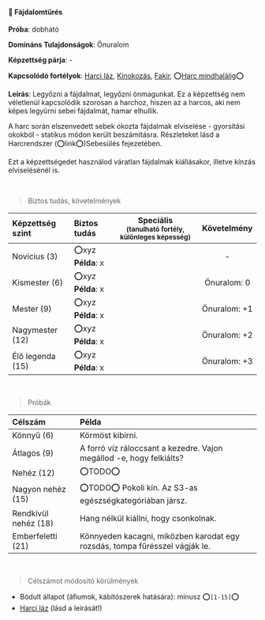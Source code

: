 #### 🔵 Fájdalomtűrés

**Próba**: dobható

**Domináns Tulajdonságok**: Önuralom

**Képzettség párja**: -

**Kapcsolódó fortélyok**: [Harci láz](fortelyok.harci/harci_laz.md), [Kínokozás](fortelyok.harci/kinokozas.md), [Fakír](fortelyok.altalanos/fakir.md), ⭕[Harc mindhalálig](https://github.com/kaktusztea/km100/wiki/ISSUE.TODO.fortelyok#harc-mindhal%C3%A1lig)⭕

**Leírás**: Legyőzni a fájdalmat, legyőzni önmagunkat. Ez a képzettség nem véletlenül kapcsolódik szorosan a harchoz, hiszen az a harcos, aki nem képes legyűrni sebei fájdalmát, hamar elhullik. 

A harc során elszenvedett sebek okozta fájdalmak elviselése - gyorsítási okokból - statikus módon került beszámításra. Részleteket lásd a Harcrendszer (⭕link⭕)Sebesülés fejezetében.

Ezt a képzettségedet használod váratlan fájdalmak kiállásakor, illetve kínzás elviselésénél is.

<br />

> Biztos tudás, követelmények

| Képzettség szint | Biztos tudás              | Speciális <br /> <sub>(tanulható fortély, különleges  képesség)</sub> |    Követelmény    |
|:---------------- |:------------------------- |:---------------------------------------------------------------------:|:-----------------:|
| Novícius (3)     | ⭕xyz <br /> **Példa**: x |                                                                       |         -         |
| Kismester (6)    | ⭕xyz <br /> **Példa**: x |                                                                       | Önuralom:&nbsp;0  |
| Mester (9)       | ⭕xyz <br /> **Példa**: x |                                                                       | Önuralom:&nbsp;+1 |
| Nagymester (12)  | ⭕xyz <br /> **Példa**: x |                                                                       | Önuralom:&nbsp;+2 |
| Élő legenda (15) | ⭕xyz <br /> **Példa**: x |                                                                       | Önuralom:&nbsp;+3 |

<br />

> Próbák

| Célszám | Példa  |
| :----------- | :----------- |
| Könnyű       (6)  | Körmöst kibírni. |
| Átlagos      (9)  | A forró víz ráloccsant a kezedre. Vajon megállod -e, hogy felkiálts? |
| Nehéz        (12) | ⭕TODO⭕ |
| Nagyon nehéz (15) | ⭕TODO⭕ Pokoli kín. Az S3-as egészségkategóriában jársz. |
| Rendkívül nehéz (18) | Hang nélkül kiállni, hogy csonkolnak. |
| Emberfeletti (21) | Könnyeden kacagni, miközben karodat egy rozsdás, tompa fűrésszel vágják le. |

<br />

> Célszámot módosító körülmények

- Bódult állapot (áfiumok, kábítószerek hatására): mínusz ⭕`[1-15]`⭕
- [Harci láz](fortelyok.harci/harci_laz.md) (lásd a leírását!)
